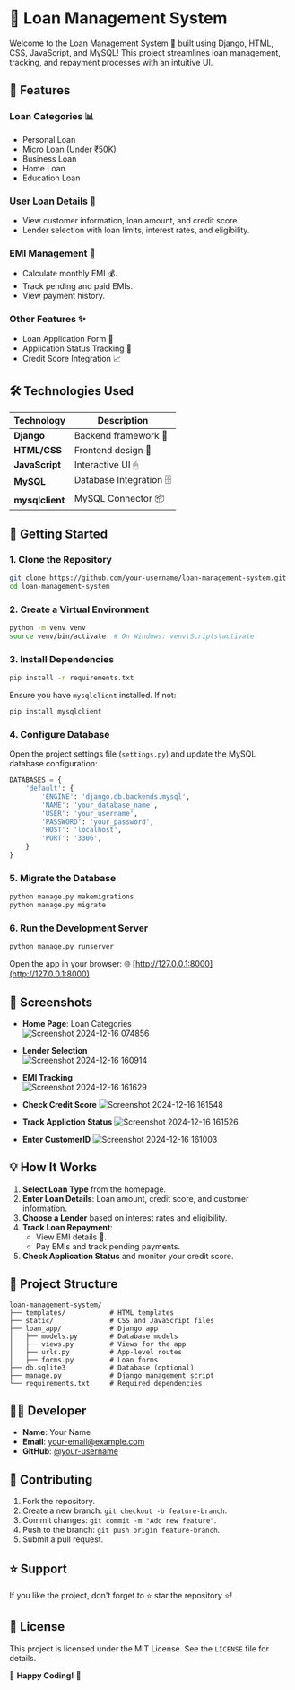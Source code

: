 # 💼 Loan Management System

Welcome to the Loan Management System 🚀 built using Django, HTML, CSS, JavaScript, and MySQL! This project streamlines loan management, tracking, and repayment processes with an intuitive UI.

## 🌟 Features

### Loan Categories 📊
- Personal Loan
- Micro Loan (Under ₹50K)
- Business Loan
- Home Loan
- Education Loan

### User Loan Details 📝
- View customer information, loan amount, and credit score.
- Lender selection with loan limits, interest rates, and eligibility.

### EMI Management 📅
- Calculate monthly EMI 💰.
- Track pending and paid EMIs.
- View payment history.

### Other Features ✨
- Loan Application Form 📄
- Application Status Tracking 🚦
- Credit Score Integration 📈

## 🛠 Technologies Used

| Technology  | Description               |
|-------------|---------------------------|
| **Django**  | Backend framework 🐍      |
| **HTML/CSS**| Frontend design 🎨        |
| **JavaScript** | Interactive UI 🖱       |
| **MySQL**   | Database Integration 🗄   |
| **mysqlclient** | MySQL Connector 📦     |

## 🚀 Getting Started

### 1. Clone the Repository
```bash
git clone https://github.com/your-username/loan-management-system.git
cd loan-management-system
```

### 2. Create a Virtual Environment
```bash
python -m venv venv
source venv/bin/activate  # On Windows: venv\Scripts\activate
```

### 3. Install Dependencies
```bash
pip install -r requirements.txt
```
Ensure you have `mysqlclient` installed. If not:
```bash
pip install mysqlclient
```

### 4. Configure Database
Open the project settings file (`settings.py`) and update the MySQL database configuration:
```python
DATABASES = {
    'default': {
        'ENGINE': 'django.db.backends.mysql',
        'NAME': 'your_database_name',
        'USER': 'your_username',
        'PASSWORD': 'your_password',
        'HOST': 'localhost',
        'PORT': '3306',
    }
}
```

### 5. Migrate the Database
```bash
python manage.py makemigrations
python manage.py migrate
```

### 6. Run the Development Server
```bash
python manage.py runserver
```
Open the app in your browser: 🌐 [http://127.0.0.1:8000](http://127.0.0.1:8000)

## 🎥 Screenshots

- **Home Page**: Loan Categories  
  ![Screenshot 2024-12-16 074856](https://github.com/user-attachments/assets/425f333f-6638-4c20-8f99-90eedaa2cc30)

- **Lender Selection**  
 ![Screenshot 2024-12-16 160914](https://github.com/user-attachments/assets/2649b567-09e5-4fe6-921f-338613f3d176)

- **EMI Tracking**  
  ![Screenshot 2024-12-16 161629](https://github.com/user-attachments/assets/299b2a10-a335-4819-a2c9-9bf096bcb4dc)

- **Check Credit Score**
  ![Screenshot 2024-12-16 161548](https://github.com/user-attachments/assets/108f72aa-a7ea-449d-9d9e-13034fec5413)

- **Track Appliction Status**
  ![Screenshot 2024-12-16 161526](https://github.com/user-attachments/assets/6e60cec0-6193-4666-bd3b-8be5d091bb02)

- **Enter CustomerID**
  ![Screenshot 2024-12-16 161003](https://github.com/user-attachments/assets/884a0d24-4ecf-4c55-a58c-edd84f4d3fe1)

## 💡 How It Works

1. **Select Loan Type** from the homepage.  
2. **Enter Loan Details**: Loan amount, credit score, and customer information.  
3. **Choose a Lender** based on interest rates and eligibility.  
4. **Track Loan Repayment**:  
   - View EMI details 📆.  
   - Pay EMIs and track pending payments.  
5. **Check Application Status** and monitor your credit score.

## 📂 Project Structure

```
loan-management-system/
├── templates/           # HTML templates
├── static/              # CSS and JavaScript files
├── loan_app/            # Django app
│   ├── models.py        # Database models
│   ├── views.py         # Views for the app
│   ├── urls.py          # App-level routes
│   ├── forms.py         # Loan forms
├── db.sqlite3           # Database (optional)
├── manage.py            # Django management script
└── requirements.txt     # Required dependencies
```

## 👨‍💻 Developer

- **Name**: Your Name  
- **Email**: your-email@example.com  
- **GitHub**: [@your-username](https://github.com/your-username)  

## 🤝 Contributing

1. Fork the repository.  
2. Create a new branch: `git checkout -b feature-branch`.  
3. Commit changes: `git commit -m "Add new feature"`.  
4. Push to the branch: `git push origin feature-branch`.  
5. Submit a pull request.  

## ⭐ Support

If you like the project, don't forget to ⭐ star the repository ⭐!

## 📄 License

This project is licensed under the MIT License. See the `LICENSE` file for details.

🎉 **Happy Coding!** 🚀
